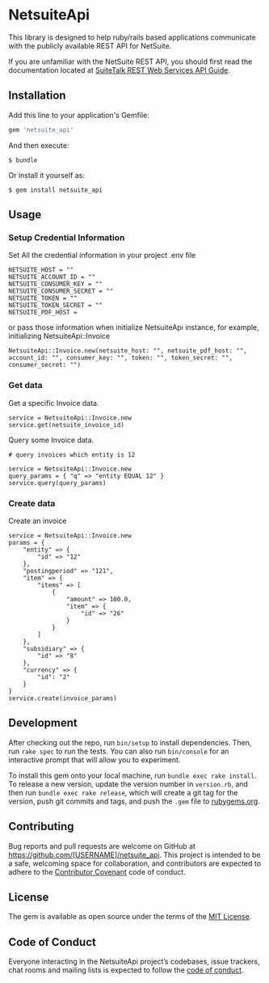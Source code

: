 # NetsuiteApi

This library is designed to help ruby/rails based applications communicate with the publicly available REST API for NetSuite.

If you are unfamiliar with the NetSuite REST API, you should first read the documentation located at [SuiteTalk REST Web Services API Guide](https://docs.oracle.com/en/cloud/saas/netsuite/ns-online-help/book_1559132836.html).

## Installation

Add this line to your application's Gemfile:

```ruby
gem 'netsuite_api'
```

And then execute:

    $ bundle

Or install it yourself as:

    $ gem install netsuite_api

## Usage

### Setup Credential Information

Set All the credential information in your project .env file
```
NETSUITE_HOST = ""
NETSUITE_ACCOUNT_ID = ""
NETSUITE_CONSUMER_KEY = ""
NETSUITE_CONSUMER_SECRET = ""
NETSUITE_TOKEN = ""
NETSUITE_TOKEN_SECRET = ""
NETSUITE_PDF_HOST =
```

or pass those information when initialize NetsuiteApi instance, for example, initializing NetsuiteApi::Invoice
```
NetsuiteApi::Invoice.new(netsuite_host: "", netsuite_pdf_host: "", account_id: "", consumer_key: "", token: "", token_secret: "", consumer_secret: "")
```

### Get data

Get a specific Invoice data.
```
service = NetsuiteApi::Invoice.new
service.get(netsuite_invoice_id)
```

Query some Invoice data.
```
# query invoices which entity is 12

service = NetsuiteApi::Invoice.new
query_params = { "q" => "entity EQUAL 12" }
service.query(query_params)
```

### Create data

Create an invoice
```
service = NetsuiteApi::Invoice.new
params = {
    "entity" => {
        "id" => "12"
    },
    "postingperiod" => "121",
    "item" => {
        "items" => [
            {
                "amount" => 100.0,
                "item" => {
                    "id" => "26"
                }
            }
        ]
    },
    "subsidiary" => {
        "id" => "8"
    },
    "currency" => {
        "id": "2"
    }
}
service.create(invoice_params)
```

## Development

After checking out the repo, run `bin/setup` to install dependencies. Then, run `rake spec` to run the tests. You can also run `bin/console` for an interactive prompt that will allow you to experiment.

To install this gem onto your local machine, run `bundle exec rake install`. To release a new version, update the version number in `version.rb`, and then run `bundle exec rake release`, which will create a git tag for the version, push git commits and tags, and push the `.gem` file to [rubygems.org](https://rubygems.org).

## Contributing

Bug reports and pull requests are welcome on GitHub at https://github.com/[USERNAME]/netsuite_api. This project is intended to be a safe, welcoming space for collaboration, and contributors are expected to adhere to the [Contributor Covenant](http://contributor-covenant.org) code of conduct.

## License

The gem is available as open source under the terms of the [MIT License](https://opensource.org/licenses/MIT).

## Code of Conduct

Everyone interacting in the NetsuiteApi project’s codebases, issue trackers, chat rooms and mailing lists is expected to follow the [code of conduct](https://github.com/[USERNAME]/netsuite_api/blob/master/CODE_OF_CONDUCT.md).

